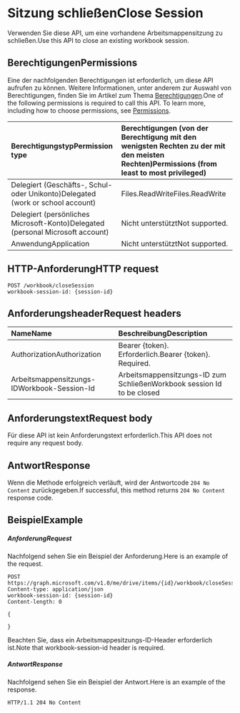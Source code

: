# <a name="close-session"></a><span data-ttu-id="a8238-101">Sitzung schließen</span><span class="sxs-lookup"><span data-stu-id="a8238-101">Close Session</span></span>

<span data-ttu-id="a8238-102">Verwenden Sie diese API, um eine vorhandene Arbeitsmappensitzung zu schließen.</span><span class="sxs-lookup"><span data-stu-id="a8238-102">Use this API to close an existing workbook session.</span></span> 

## <a name="permissions"></a><span data-ttu-id="a8238-103">Berechtigungen</span><span class="sxs-lookup"><span data-stu-id="a8238-103">Permissions</span></span>
<span data-ttu-id="a8238-p101">Eine der nachfolgenden Berechtigungen ist erforderlich, um diese API aufrufen zu können. Weitere Informationen, unter anderem zur Auswahl von Berechtigungen, finden Sie im Artikel zum Thema [Berechtigungen](../../../concepts/permissions_reference.md).</span><span class="sxs-lookup"><span data-stu-id="a8238-p101">One of the following permissions is required to call this API. To learn more, including how to choose permissions, see [Permissions](../../../concepts/permissions_reference.md).</span></span>

|<span data-ttu-id="a8238-106">Berechtigungstyp</span><span class="sxs-lookup"><span data-stu-id="a8238-106">Permission type</span></span>      | <span data-ttu-id="a8238-107">Berechtigungen (von der Berechtigung mit den wenigsten Rechten zu der mit den meisten Rechten)</span><span class="sxs-lookup"><span data-stu-id="a8238-107">Permissions (from least to most privileged)</span></span>              |
|:--------------------|:---------------------------------------------------------|
|<span data-ttu-id="a8238-108">Delegiert (Geschäfts-, Schul- oder Unikonto)</span><span class="sxs-lookup"><span data-stu-id="a8238-108">Delegated (work or school account)</span></span> | <span data-ttu-id="a8238-109">Files.ReadWrite</span><span class="sxs-lookup"><span data-stu-id="a8238-109">Files.ReadWrite</span></span>    |
|<span data-ttu-id="a8238-110">Delegiert (persönliches Microsoft-Konto)</span><span class="sxs-lookup"><span data-stu-id="a8238-110">Delegated (personal Microsoft account)</span></span> | <span data-ttu-id="a8238-111">Nicht unterstützt</span><span class="sxs-lookup"><span data-stu-id="a8238-111">Not supported.</span></span>    |
|<span data-ttu-id="a8238-112">Anwendung</span><span class="sxs-lookup"><span data-stu-id="a8238-112">Application</span></span> | <span data-ttu-id="a8238-113">Nicht unterstützt</span><span class="sxs-lookup"><span data-stu-id="a8238-113">Not supported.</span></span> |

## <a name="http-request"></a><span data-ttu-id="a8238-114">HTTP-Anforderung</span><span class="sxs-lookup"><span data-stu-id="a8238-114">HTTP request</span></span>
<!-- { "blockType": "ignored" } -->
```http
POST /workbook/closeSession
workbook-session-id: {session-id}
```
## <a name="request-headers"></a><span data-ttu-id="a8238-115">Anforderungsheader</span><span class="sxs-lookup"><span data-stu-id="a8238-115">Request headers</span></span>
| <span data-ttu-id="a8238-116">Name</span><span class="sxs-lookup"><span data-stu-id="a8238-116">Name</span></span>       | <span data-ttu-id="a8238-117">Beschreibung</span><span class="sxs-lookup"><span data-stu-id="a8238-117">Description</span></span>|
|:---------------|:----------|
| <span data-ttu-id="a8238-118">Authorization</span><span class="sxs-lookup"><span data-stu-id="a8238-118">Authorization</span></span>  | <span data-ttu-id="a8238-p102">Bearer {token}. Erforderlich.</span><span class="sxs-lookup"><span data-stu-id="a8238-p102">Bearer {token}. Required.</span></span> |
| <span data-ttu-id="a8238-121">Arbeitsmappensitzungs-ID</span><span class="sxs-lookup"><span data-stu-id="a8238-121">Workbook-Session-Id</span></span> | <span data-ttu-id="a8238-122">Arbeitsmappensitzungs-ID zum Schließen</span><span class="sxs-lookup"><span data-stu-id="a8238-122">Workbook session Id to be closed</span></span> |

## <a name="request-body"></a><span data-ttu-id="a8238-123">Anforderungstext</span><span class="sxs-lookup"><span data-stu-id="a8238-123">Request body</span></span>
<span data-ttu-id="a8238-124">Für diese API ist kein Anforderungstext erforderlich.</span><span class="sxs-lookup"><span data-stu-id="a8238-124">This API does not require any request body.</span></span>

## <a name="response"></a><span data-ttu-id="a8238-125">Antwort</span><span class="sxs-lookup"><span data-stu-id="a8238-125">Response</span></span>

<span data-ttu-id="a8238-126">Wenn die Methode erfolgreich verläuft, wird der Antwortcode `204 No Content` zurückgegeben.</span><span class="sxs-lookup"><span data-stu-id="a8238-126">If successful, this method returns `204 No Content` response code.</span></span>

## <a name="example"></a><span data-ttu-id="a8238-127">Beispiel</span><span class="sxs-lookup"><span data-stu-id="a8238-127">Example</span></span>
##### <a name="request"></a><span data-ttu-id="a8238-128">Anforderung</span><span class="sxs-lookup"><span data-stu-id="a8238-128">Request</span></span>
<span data-ttu-id="a8238-129">Nachfolgend sehen Sie ein Beispiel der Anforderung.</span><span class="sxs-lookup"><span data-stu-id="a8238-129">Here is an example of the request.</span></span>
<!-- {
  "blockType": "request",
  "name": "close_excel_session"
}-->
```http
POST https://graph.microsoft.com/v1.0/me/drive/items/{id}/workbook/closeSession
Content-type: application/json
workbook-session-id: {session-id}
Content-length: 0

{

}
```

<span data-ttu-id="a8238-130">Beachten Sie, dass ein Arbeitsmappesitzungs-ID-Header erforderlich ist.</span><span class="sxs-lookup"><span data-stu-id="a8238-130">Note that workbook-session-id header is required.</span></span> 


##### <a name="response"></a><span data-ttu-id="a8238-131">Antwort</span><span class="sxs-lookup"><span data-stu-id="a8238-131">Response</span></span>
<span data-ttu-id="a8238-132">Nachfolgend sehen Sie ein Beispiel der Antwort.</span><span class="sxs-lookup"><span data-stu-id="a8238-132">Here is an example of the response.</span></span> 

<!-- {
  "blockType": "response",
  "truncated": true
} -->
```http
HTTP/1.1 204 No Content
```